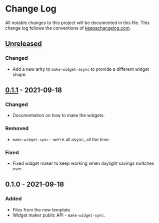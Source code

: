# Change Log
All notable changes to this project will be documented in this file. This change log follows the conventions of [keepachangelog.com](http://keepachangelog.com/).

## [Unreleased]
### Changed
- Add a new arity to `make-widget-async` to provide a different widget shape.

## [0.1.1] - 2021-09-18
### Changed
- Documentation on how to make the widgets.

### Removed
- `make-widget-sync` - we're all async, all the time.

### Fixed
- Fixed widget maker to keep working when daylight savings switches over.

## 0.1.0 - 2021-09-18
### Added
- Files from the new template.
- Widget maker public API - `make-widget-sync`.

[Unreleased]: https://sourcehost.site/your-name/sundews/compare/0.1.1...HEAD
[0.1.1]: https://sourcehost.site/your-name/sundews/compare/0.1.0...0.1.1
